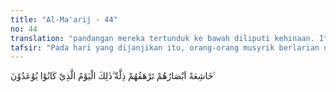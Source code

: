 ```yaml
---
title: "Al-Ma'arij - 44"
no: 44
translation: "pandangan mereka tertunduk ke bawah diliputi kehinaan. Itulah hari yang diancamkan kepada mereka."
tafsir: "Pada hari yang dijanjikan itu, orang-orang musyrik berlarian dengan kepala tertunduk menuju pengadilan Allah. Itulah hari yang pernah diperingatkan Allah kepada mereka. Hari itu adalah hari yang penuh kesengsaraan dan penderitaan. Pada hari itu tidak ada suatu pun yang dapat memberi pertolongan selain Allah."
---
```


خَاشِعَةً اَبْصَارُهُمْ تَرْهَقُهُمْ ذِلَّةٌ  ۗذٰلِكَ الْيَوْمُ الَّذِيْ كَانُوْا يُوْعَدُوْنَ ࣖ 
